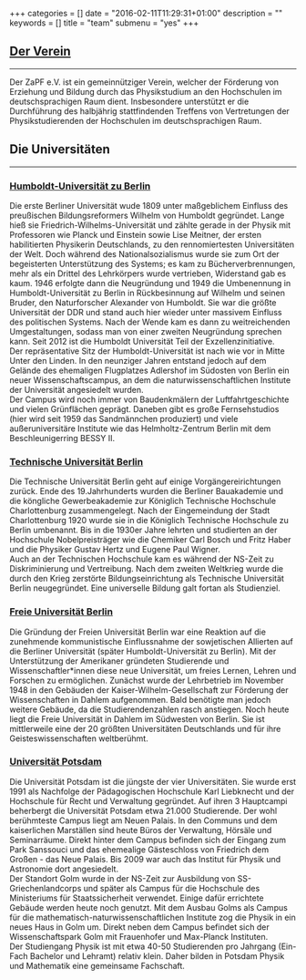+++
categories = []
date = "2016-02-11T11:29:31+01:00"
description = ""
keywords = []
title = "team"
submenu = "yes"
+++


## [Der Verein](http://www.zapfev.de/)
---
Der ZaPF e.V. ist ein gemeinnütziger Verein, welcher der Förderung von Erziehung und Bildung durch das Physikstudium an den Hochschulen im deutschsprachigen Raum dient. Insbesondere unterstützt er die Durchführung des halbjährig stattfindenden Treffens von Vertretungen der Physikstudierenden der Hochschulen im deutschsprachigen Raum.

## Die Universitäten
---
### [Humboldt-Universität zu Berlin](https://www.hu-berlin.de/de) 
Die erste Berliner Universität wude 1809 unter maßgeblichem Einfluss des preußischen Bildungsreformers Wilhelm von Humboldt gegründet. Lange hieß sie Friedrich-Wilhelms-Universität und zählte gerade in der Physik mit Professoren wie Planck und Einstein sowie Lise Meitner, der ersten habilitierten Physikerin Deutschlands, zu den rennomiertesten Universitäten der Welt. Doch während des Nationalsozialismus wurde sie zum Ort der begeisterten Unterstützung des Systems; es kam zu Bücherverbrennungen, mehr als ein Drittel des Lehrkörpers wurde vertrieben, Widerstand gab es kaum. 1946 erfolgte dann die Neugründung und 1949 die Umbenennung in Humboldt-Universität zu Berlin in Rückbesinnung auf Wilhelm und seinen Bruder, den Naturforscher Alexander von Humboldt. Sie war die größte Universität der DDR und stand auch hier wieder unter massivem Einfluss des politischen Systems. Nach der Wende kam es dann zu weitreichenden Umgestaltungen, sodass man von einer zweiten Neugründung sprechen kann. Seit 2012 ist die Humboldt Universität Teil der Exzellenzinitiative.  
Der repräsentative Sitz der Humboldt-Universität ist nach wie vor in Mitte Unter den Linden. In den neunziger Jahren entstand jedoch auf dem Gelände des ehemaligen Flugplatzes Adlershof im Südosten von Berlin ein neuer Wissenschaftscampus, an dem die naturwissenschaftlichen Institute der Universität angesiedelt wurden.  
Der Campus wird noch immer von Baudenkmälern der Luftfahrtgeschichte und vielen Grünflächen geprägt. Daneben gibt es große Fernsehstudios (hier wird seit 1959 das Sandmännchen produziert) und viele außeruniversitäre Institute wie das Helmholtz-Zentrum Berlin mit dem Beschleunigerring BESSY II.


### [Technische Universität Berlin](http://www.tu-berlin.de)
Die Technische Universität Berlin geht auf einige Vorgängereirichtungen zurück. Ende des 19.Jahrhunderts wurden die Berliner Bauakademie und die köngliche Gewerbeakademie zur Königlich Technische Hochschule Charlottenburg zusammengelegt. Nach der Eingemeindung der Stadt Charlottenburg 1920 wurde sie in die Königlich Technische Hochschule zu Berlin umbenannt. Bis in die 1930er Jahre lehrten und studierten an der Hochschule Nobelpreisträger wie die Chemiker Carl Bosch und Fritz Haber und die Physiker Gustav Hertz und Eugene Paul Wigner.  
Auch an der Technischen Hochschule kam es während der NS-Zeit zu Diskriminierung und Vertreibung. Nach dem zweiten Weltkrieg wurde die durch den Krieg zerstörte Bildungseinrichtung als Technische Universität Berlin neugegründet. Eine universelle Bildung galt fortan als Studienziel.


### [Freie Universität Berlin](http://www.fu-berlin.de/)
Die Gründung der Freien Universität Berlin war eine Reaktion auf die zunehmende kommunistische Einflussnahme der sowjetischen Allierten auf die Berliner Universität (später Humboldt-Universität zu Berlin). Mit der Unterstützung der Amerikaner gründeten Studierende und Wissenschaftler\*innen diese neue Universität, um freies Lernen, Lehren und Forschen zu ermöglichen. Zunächst wurde der Lehrbetrieb im November 1948 in den Gebäuden der Kaiser-Wilhelm-Gesellschaft zur Förderung der Wissenschaften in Dahlem aufgenommen. Bald benötigte man jedoch weitere Gebäude, da die Studierendenzahlen rasch anstiegen. Noch heute liegt die Freie Universität in Dahlem im Südwesten von Berlin. Sie ist mittlerweile eine der 20 größten Universitäten Deutschlands und für ihre Geisteswissenschaften weltberühmt.

### [Universität Potsdam](https://www.uni-potsdam.de/)
Die Universität Potsdam ist die jüngste der vier Universitäten. Sie wurde erst 1991 als Nachfolge der Pädagogischen Hochschule Karl Liebknecht und der Hochschule für Recht und Verwaltung gegründet. Auf ihren 3 Hauptcampi beherbergt die Universität Potsdam etwa 21.000 Studierende. Der wohl berühmteste Campus liegt am Neuen Palais. In den Communs und dem kaiserlichen Marställen sind heute Büros der Verwaltung, Hörsäle und Seminarräume. Direkt hinter dem Campus befinden sich der Eingang zum Park Sanssouci und das ehemealige Gästeschloss von Friedrich dem Großen - das Neue Palais. Bis 2009 war auch das Institut für Physik und Astronomie dort angesiedelt.  
Der Standort Golm wurde in der NS-Zeit zur Ausbildung von SS-Griechenlandcorps und später als Campus für die Hochschule des Ministeriums für Staatssicherheit verwendet. Einige dafür errichtete Gebäude werden heute noch genutzt. Mit dem Ausbau Golms als Campus für die mathematisch-naturwissenschaftlichen Institute zog die Physik in ein neues Haus in Golm um. Direkt neben dem Campus befindet sich der Wissenschaftspark Golm mit Frauenhofer und Max-Planck Instituten.  
Der Studiengang Physik ist mit etwa 40-50 Studierenden pro Jahrgang (Ein-Fach Bachelor und Lehramt) relativ klein. Daher bilden in Potsdam Physik und Mathematik eine gemeinsame Fachschaft. 

